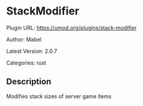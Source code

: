# StackModifier

Plugin URL: https://umod.org/plugins/stack-modifier

Author: Mabel

Latest Version: 2.0.7

Categories: rust

## Description

Modifies stack sizes of server game items
